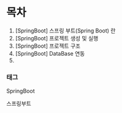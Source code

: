 # 목차

1. [SpringBoot] 스프링 부트(Spring Boot) 란
2. [SpringBoot] 프로젝트 생성 및 실행
3. [SpringBoot] 프로젝트 구조
4. [SpringBoot] DataBase 연동
5. 





### 태그

SpringBoot

스프링부트

